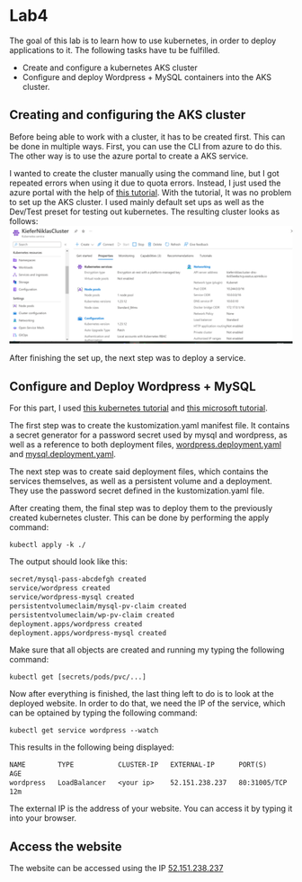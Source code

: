 # Lab4
The goal of this lab is to learn how to use kubernetes, in order to deploy applications to it. The following tasks have tu be fulfilled.
- Create and configure a kubernetes AKS cluster
- Configure and deploy Wordpress + MySQL containers into the AKS cluster.

## Creating and configuring the AKS cluster
Before being able to work with a cluster, it has to be created first. This can be done in multiple ways. First, you can use the CLI from azure to do this. The other way is to use the azure portal to create a AKS service.

I wanted to create the cluster manually using the command line, but I got repeated errors when using it due to quota errors. Instead, I just used the azure portal with the help of [this tutorial](https://learn.microsoft.com/en-us/azure/aks/learn/quick-kubernetes-deploy-portal?tabs=azure-cli). With the tutorial, It was no problem to set up the AKS cluster. I used mainly default set ups as well as the Dev/Test preset for testing out kubernetes. The resulting cluster looks as follows:
![AKS cluster](./cluster.PNG "AKS cluster")

After finishing the set up, the next step was to deploy a service.



## Configure and Deploy Wordpress + MySQL
For this part, I used [this kubernetes tutorial](https://kubernetes.io/docs/tutorials/stateful-application/mysql-wordpress-persistent-volume/) and [this microsoft tutorial](https://learn.microsoft.com/en-us/azure/aks/tutorial-kubernetes-deploy-application?tabs=azure-cli).

The first step was to create the kustomization.yaml manifest file. It contains a secret generator for a password secret used by mysql and wordpress, as well as a reference to both deployment files, [wordpress.deployment.yaml](https://github.com/NiklasKiefer/SoftwareDeploymentILV/blob/main/Lab4/wordpress-deployment.yaml) and [mysql.deployment.yaml](https://github.com/NiklasKiefer/SoftwareDeploymentILV/blob/main/Lab4/mysql-deployment.yaml).

The next step was to create said deployment files, which contains the services themselves, as well as a persistent volume and a deployment. They use the password secret defined in the kustomization.yaml file.

After creating them, the final step was to deploy them to the previously created kubernetes cluster. This can be done by performing the apply command:
```
kubectl apply -k ./
```
The output should look like this:
```
secret/mysql-pass-abcdefgh created
service/wordpress created
service/wordpress-mysql created
persistentvolumeclaim/mysql-pv-claim created
persistentvolumeclaim/wp-pv-claim created
deployment.apps/wordpress created
deployment.apps/wordpress-mysql created
```
Make sure that all objects are created and running my typing the following command:
```
kubectl get [secrets/pods/pvc/...]
```
Now after everything is finished, the last thing left to do is to look at the deployed website. In order to do that, we need the IP of the service, which can be optained by typing the following command:
```
kubectl get service wordpress --watch
```
This results in the following being displayed:
```
NAME        TYPE           CLUSTER-IP   EXTERNAL-IP      PORT(S)        AGE
wordpress   LoadBalancer   <your ip>    52.151.238.237   80:31005/TCP   12m
```
The external IP is the address of your website. You can access it by typing it into your browser.

## Access the website
The website can be accessed using the IP [52.151.238.237](http://52.151.238.237)
